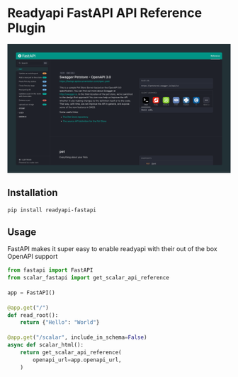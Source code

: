 # Readyapi FastAPI API Reference Plugin

![fastapi](fastapi.png)

## Installation

```bash
pip install readyapi-fastapi
```

## Usage

FastAPI makes it super easy to enable readyapi with their out of the box OpenAPI support

```python
from fastapi import FastAPI
from scalar_fastapi import get_scalar_api_reference

app = FastAPI()

@app.get("/")
def read_root():
    return {"Hello": "World"}

@app.get("/scalar", include_in_schema=False)
async def scalar_html():
    return get_scalar_api_reference(
        openapi_url=app.openapi_url,
    )

```

